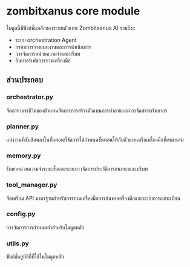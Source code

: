 # zombitxanus core module

โมดูลนี้มีฟังก์ชั่นหลักของระบบตัวแทน Zombitxanus AI รวมถึง::

- ระบบ orchestration Agent
- กรอบการวางแผนงานและการดำเนินการ
- การจัดการหน่วยความจำและบริบท
- อินเทอร์เฟซการรวมเครื่องมือ

## ส่วนประกอบ

### orchestrator.py
จัดการวงจรชีวิตของตัวแทนจัดการการสร้างตัวแทนการทำลายและการจัดสรรทรัพยากร

### planner.py
แบ่งงานที่ซับซ้อนลงในขั้นตอนที่จัดการได้กำหนดขั้นตอนให้กับตัวแทนหรือเครื่องมือที่เหมาะสม

### memory.py
รักษาหน่วยความจำระยะสั้นและระยะยาวจัดการประวัติการสนทนาและบริบท

### tool_manager.py
จัดเตรียม API มาตรฐานสำหรับการรวมเครื่องมือการค้นพบเครื่องมือและระบบการลงทะเบียน

### config.py
การจัดการการกำหนดค่าสำหรับโมดูลหลัก

### utils.py
ฟังก์ชั่นยูทิลิตี้ที่ใช้ในโมดูลหลัก